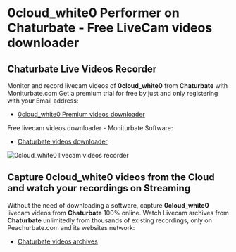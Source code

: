 # 0cloud_white0 Performer on Chaturbate - Free LiveCam videos downloader

## Chaturbate Live Videos Recorder

Monitor and record livecam videos of **0cloud_white0** from **Chaturbate** with Moniturbate.com
Get a premium trial for free by just and only registering with your Email address:
* [0cloud_white0 Premium videos downloader](https://moniturbate.com/request-demo-licence-key.html)

Free livecam videos downloader - Moniturbate Software:
* [Chaturbate videos downloader](https://moniturbate.com/moniturbate-download-software.html)

![0cloud_white0 livecam videos recorder](https://peachurnet.com/templates/moniturbate-software.png)


## Capture 0cloud_white0 videos from the Cloud and watch your recordings on Streaming

Without the need of downloading a software, capture **0cloud_white0** livecam videos from **Chaturbate** 100% online.
Watch Livecam archives from **Chaturbate** unlimitedly from thousands of existing recordings, only on Peachurbate.com and its websites network:
* [Chaturbate videos archives](https://peachurnet.com/)